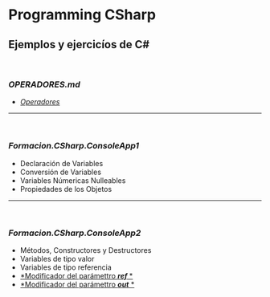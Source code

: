 # Programming CSharp
Ejemplos y ejercicíos de C#
&nbsp;
&nbsp;
---
&nbsp;
### ***OPERADORES.md***
* [*Operadores*](https://github.com/Formaciones/Programming-CSharp/blob/main/OPERADORES.md)
&nbsp;
---
&nbsp;
### ***Formacion.CSharp.ConsoleApp1***
* Declaración de Variables
* Conversión de Variables
* Variables Númericas Nulleables
* Propiedades de los Objetos
&nbsp;
---
&nbsp;
### ***Formacion.CSharp.ConsoleApp2***
* Métodos, Constructores y Destructores
* Variables de tipo valor
* Variables de tipo referencia
* [*Modificador del parámettro ***ref*** *](https://docs.microsoft.com/es-es/dotnet/csharp/language-reference/keywords/ref)
* [*Modificador del parámettro ***out*** *](https://docs.microsoft.com/es-es/dotnet/csharp/language-reference/keywords/out-parameter-modifier)